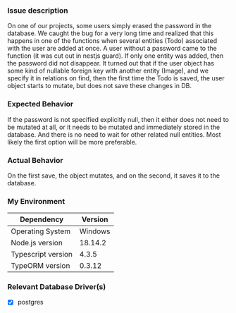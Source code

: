 ### Issue description

On one of our projects, some users simply erased the password in the database. We caught the bug for a very long time and realized that this happens in one of the functions when several entities (Todo) associated with the user are added at once. A user without a password came to the function (it was cut out in nestjs guard). If only one entity was added, then the password did not disappear. It turned out that if the user object has some kind of nullable foreign key with another entity (Image), and we specify it in relations on find, then the first time the Todo is saved, the user object starts to mutate, but does not save these changes in DB.

### Expected Behavior

If the password is not specified explicitly null, then it either does not need to be mutated at all, or it needs to be mutated and immediately stored in the database. And there is no need to wait for other related null entities. Most likely the first option will be more preferable.

### Actual Behavior

On the first save, the object mutates, and on the second, it saves it to the database.

### My Environment

| Dependency          | Version  |
| ---                 | ---      |
| Operating System    | Windows |
| Node.js version     | 18.14.2  |
| Typescript version  | 4.3.5  |
| TypeORM version     | 0.3.12  |

### Relevant Database Driver(s)

- [X] postgres
